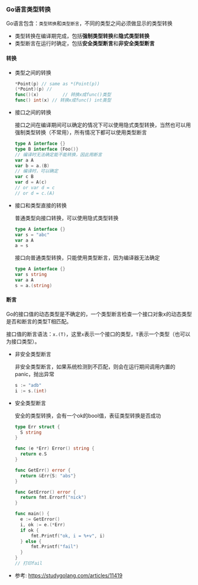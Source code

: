 ### Go语言类型转换



Go语言包含：`类型转换`和`类型断言`，不同的类型之间必须做显示的类型转换

- 类型转换在编译期完成，包括**强制类型转换**和**隐式类型转换**
- 类型断言在运行时确定，包括**安全类型断言**和**非安全类型断言**



#### 转换

- 类型之间的转换

  ```go
  *Point(p)	// same as *(Point(p))
  (*Point)(p) //
  func()(x) 		// 转换x成func()类型
  func() int(x) // 转换x成func() int类型
  ```

  

- 接口之间的转换

  接口之间在编译期间可以确定的情况下可以使用隐式类型转换，当然也可以用强制类型转换（不常用），所有情况下都可以使用类型断言

  ```go
  type A interface {}
  type B interface {Foo()}
  // 编译时无法确定能不能转换，因此用断言
  var a A
  var b = a.(B)
  // 编译时，可以确定
  var c B
  var d = A(c)
  // or var d = c
  // or d = c.(A)
  ```

  

- 接口和类型直接的转换

  普通类型向接口转换，可以使用隐式类型转换

  ```go
  type A interface {}
  var s = "abc"
  var a A
  a = s
  ```

  接口向普通类型转换，只能使用类型断言，因为编译器无法确定

  ```go
  type A interface {}
  var s string
  var a A
  s = a.(string)
  ```

  



#### 断言

Go的接口值的动态类型是不确定的，一个类型断言检查一个接口对象x的动态类型是否和断言的类型T相匹配。

接口值的断言语法：`x.(T)`，这里`x`表示一个接口的类型，`T`表示一个类型（也可以为接口类型）。



- 非安全类型断言

  非安全类型断言，如果系统检测到不匹配，则会在运行期间调用内置的panic，抛出异常

  ```go
  s := "adb"
  i := s.(int)
  ```

  

- 安全类型断言

  安全的类型转换，会有一个ok的bool值，表征类型转换是否成功

  ```go
  type Err struct {
  	S string
  }
  
  func (e *Err) Error() string {
  	return e.S
  }
  
  func GetErr() error {
  	return &Err{S: "abs"}
  }
  
  func GetError() error {
  	return fmt.Errorf("nick")
  }
  
  func main() {
  	e := GetError()
  	i, ok := e.(*Err)
  	if ok {
  		fmt.Printf("ok, i = %+v", i)
  	} else {
  		fmt.Printf("fail")
  	}
  }
  // 打印fail
  ```


- 参考: https://studygolang.com/articles/11419

